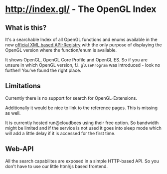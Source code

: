 # http://index.gl/ - The OpenGL Index

## What is this?

It's a searchable Index of all OpenGL functions and enums available in the new [official XML based API-Registry](https://www.opengl.org/discussion_boards/showthread.php/181927-New-XML-based-API-Registry-released)
with the only purpose of displaying the OpenGL version where the function/enum is available.

It shows OpenGL, OpenGL Core Profile and OpenGL ES. So if you are unsure in which OpenGL version, f.i. `glUseProgram`
was introduced - look no further! You've found the right place.

## Limitations

Currently there is no support for search for OpenGL-Extensions.

Additionally it would be nice to link to the reference pages. This is missing as well.

It is currently hosted run@cloudbees using their free option. So bandwidth might be limited and if the service is
not used it goes into sleep mode which will add a little delay if it is accessed for the first time.

## Web-API

All the search capabilites are exposed in a simple HTTP-based API. So you don't have to use our little html/js based
frontend.

